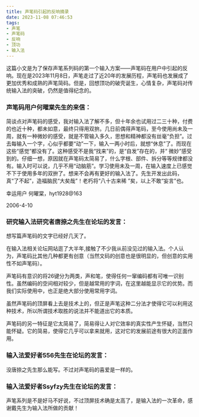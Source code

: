 ```yaml
---
title: 声笔码引起的反响摘录
date: 2023-11-08 07:46:53
tags:
- 声笔
- 声笔码
- 反响
- 顶功
- 输入法
---
```


这篇小文是为了保存声笔系列码的第一个输入方案——声笔码在用户中引起的反响。现在是2023年11月8日，声笔走过了近20年的发展历程，声笔码也发展成了更加优秀和成熟的声笔简码。但是，回想顶功的破壳诞生，心情复杂，声笔码对传统输入法的突破，仍然是值得纪念的。

<!--more-->

### 声笔码用户何曜棠先生的来信：

简谈点对声笔码的感受，我对输入法了解不多，但十年余也试用过二三十种，付费的也近十种，都未如意，最终只得用双拚。几日前偶得声笔码，至今使用尚未及一周，就有一种微妙的感受，就是不管输入多久，思想和精神都没有丝毫“负担”。过去每输入一个字，心似乎都要“动”一下，输入一两小时后，就想“休息”了。而现在这些“感觉”都没有了。这种感受不是我“找来”的，是“自发”存在的，并“ 微妙”感受到的。仔细一想，原因就在声笔码太简易了，什么字根、部件、拆分等等规律都没有。输入时可以说，几乎不用“动脑筋”。学习使用未及一周，在输入速度上已感觉不下于使用多年的双拚了。想来不会再有更好的输入法了。先生开发出此码，真“了不起”，造福脑民“大矣哉”！老朽将“八十古来稀 ”矣，以上不敢“妄言”也。
     

幸运用户 何曜棠，hyt1928@163

2006-4-10

### 研究输入法研究者唐捺之先生在论坛的发言：

想写篇声笔码的文字已经好几天了。

在输入法相关论坛网站逛了大半年,接触了不少我从前没见过的输入法。个人认为，声笔码比其他几种都更有创意（当然文码的创意也是很明显的，但创意的实用性不如声笔码）。

声笔码有意识的将26键分为两类，声和笔，使得任何一窜编码都有可唯一识别性。虽然编码的空间相对较少，但是越常用的字词，在这里越能显示它的优势。而我们实际使用中，也正是绝大部分使用常用字词。

虽然声笔码的顶屏看上去是技术上的，但正是声笔这种二分法才使得它可以利用这种技术，所以所谓技术取胜的说法并不能道出它的本质。

声笔码的另一特征是它太简易了，简易得让人对它效率的真实性产生怀疑，当然只能怀疑。它的简易，使得它几乎可以拿来就用，这对它的发展前途有很大的正面作用。

### 输入法爱好者556先生在论坛的发言：

没唐捺之先生那么能写。不过对声笔码的喜爱是一样的。

### 输入法爱好者Ssyfzy先生在论坛的发言：

声笔系列是不是好马不好说，不过顶屏技术确是太高了，是输入法的一次革命，感谢戴先生为输入法所做的贡献！